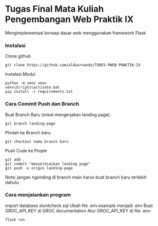 # Tugas Final Mata Kuliah Pengembangan Web Praktik IX

Mengimplementasi konsep dasar web menggunakan framework Flask

### Instalasi
Clone github
```shell
git clone https://github.com/aldoarnando/TUBES-PWEB-PRAKTIK-IX
```
Instalasi Modul
```shell
python -m venv venv
venv\Scripts\activate.bat
pip install -r requirements.txt
```

### Cara Commit Push dan Branch
Buat Branch Baru (misal mengerjakan landing page).
```shell
git branch landing-page
```
Pindah ke Branch baru
```shell
git checkout nama branch baru
```
Push Code ke Projek
```shell
git add .
git commit "menyelesaikan landing page"
git push -u origin landing-page
```
Note: jangan ngonding di branch main harus buat branch baru terlebih dahulu

### Cara menjalankan program
import database stuntcheck.sql
Ubah file .env.example menjadi .env
Buat GROC_API_KEY di GROC documentation
Atur GROC_API_KEY di file .env 
```shell
flask run
```